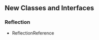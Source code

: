 New Classes and Interfaces
--------------------------

### Reflection

-   <span class="simpara"> <span
    class="classname">ReflectionReference</span> </span>
